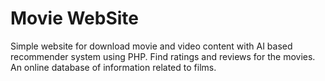 # Movie WebSite


Simple website for download movie and video content with AI based recommender system using PHP. Find ratings and reviews for the movies. An online database of information related to films.
